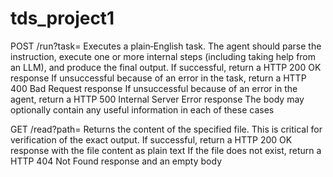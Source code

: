 # tds_project1

POST /run?task=<task description> Executes a plain‑English task. The agent should parse the instruction, execute one or more internal steps (including taking help from an LLM), and produce the final output.
  If successful, return a HTTP 200 OK response
  If unsuccessful because of an error in the task, return a HTTP 400 Bad Request response
  If unsuccessful because of an error in the agent, return a HTTP 500 Internal Server Error response
  The body may optionally contain any useful information in each of these cases

GET /read?path=<file path> Returns the content of the specified file. This is critical for verification of the exact output.
  If successful, return a HTTP 200 OK response with the file content as plain text
  If the file does not exist, return a HTTP 404 Not Found response and an empty body
